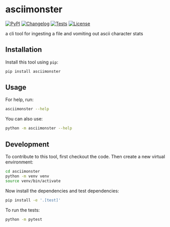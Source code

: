 # asciimonster

[![PyPI](https://img.shields.io/pypi/v/asciimonster.svg)](https://pypi.org/project/asciimonster/)
[![Changelog](https://img.shields.io/github/v/release/lonnen/asciimonster?include_prereleases&label=changelog)](https://github.com/lonnen/asciimonster/releases)
[![Tests](https://github.com/lonnen/asciimonster/actions/workflows/test.yml/badge.svg)](https://github.com/lonnen/asciimonster/actions/workflows/test.yml)
[![License](https://img.shields.io/badge/license-Apache%202.0-blue.svg)](https://github.com/lonnen/asciimonster/blob/master/LICENSE)

a cli tool for ingesting a file and vomiting out ascii character stats

## Installation

Install this tool using `pip`:
```bash
pip install asciimonster
```
## Usage

For help, run:
```bash
asciimonster --help
```
You can also use:
```bash
python -m asciimonster --help
```
## Development

To contribute to this tool, first checkout the code. Then create a new virtual environment:
```bash
cd asciimonster
python -m venv venv
source venv/bin/activate
```
Now install the dependencies and test dependencies:
```bash
pip install -e '.[test]'
```
To run the tests:
```bash
python -m pytest
```
